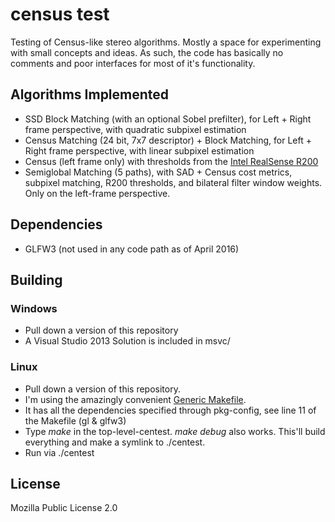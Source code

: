 # census test
Testing of Census-like stereo algorithms. Mostly a space for experimenting with small concepts and ideas. 
As such, the code has basically no comments and poor interfaces for most of it's functionality.

## Algorithms Implemented
* SSD Block Matching (with an optional Sobel prefilter), for Left + Right frame perspective, with quadratic subpixel estimation
* Census Matching (24 bit, 7x7 descriptor) + Block Matching, for Left + Right frame perspective, with linear subpixel estimation
* Census (left frame only) with thresholds from the [Intel RealSense R200](https://github.com/IntelRealSense/librealsense/blob/master/include/librealsense/rsutil.h)
* Semiglobal Matching (5 paths), with SAD + Census cost metrics, subpixel matching, R200 thresholds, and bilateral filter window weights. Only on the left-frame perspective.

## Dependencies
* GLFW3 (not used in any code path as of April 2016)

## Building
### Windows
* Pull down a version of this repository
* A Visual Studio 2013 Solution is included in msvc/

### Linux
* Pull down a version of this repository.
* I'm using the amazingly convenient [Generic Makefile](https://github.com/mbcrawfo/GenericMakefile).
* It has all the dependencies specified through pkg-config, see line 11 of the Makefile (gl & glfw3) 
* Type _make_ in the top-level-centest. _make debug_ also works. This'll build everything and make a symlink to ./centest.
* Run via ./centest <left image> <right image>

## License
Mozilla Public License 2.0
